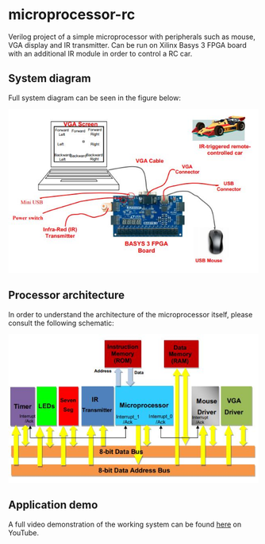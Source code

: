 # microprocessor-rc
Verilog project of a simple microprocessor with peripherals such as mouse, VGA display and IR transmitter. Can be run on Xilinx Basys 3 FPGA board with an additional IR module in order to control a RC car.

## System diagram
Full system diagram can be seen in the figure below:

![image info](./images/system.jpg)

## Processor architecture
In order to understand the architecture of the microprocessor itself, please consult the following schematic:

![image info](./images/cpu.jpg)

## Application demo

A full video demonstration of the working system can be found [here](https://youtu.be/zi9BBTluCMY) on YouTube.


